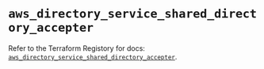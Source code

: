 # `aws_directory_service_shared_directory_accepter`

Refer to the Terraform Registory for docs: [`aws_directory_service_shared_directory_accepter`](https://www.terraform.io/docs/providers/aws/r/directory_service_shared_directory_accepter).
